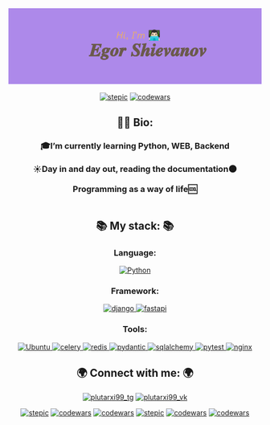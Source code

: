 <img src="header.png" alt="приветствие">

<p align="center">
  <a align="right" href="https://stepik.org/users/658175443/profile" target="_blank" rel="noreferrer"> <img src="https://badgen.net/badge/stepik/certificate/EBAE69" alt="stepic"></a>
  <a align="right" href="https://www.codewars.com/users/Plutarx" target="_blank" rel="noreferrer"> <img src="https://www.codewars.com/users/Plutarx/badges/small" alt="codewars"></a>
</p>
<h2 align="center">🕵🏻 Bio:</h2>
  <h3 align="center">
    🎓I’m currently learning Python, WEB, Backend<br><br>
☀️Day in and day out, reading the documentation🌑<br><br>
Programming as a way of life🆒<br><br>

  </h3>
<h2 align="center">📚 My stack: 📚</h2>
<h3 align="center">Language:</h3>
<p align="center">
<a href="https://www.python.org" target="_blank" rel="noreferrer"> <img src="https://cdn.simpleicons.org/Python" alt="Python" width="40" height="40"/> </a> 
</p>

<h3 align="center">Framework:</b></h3>
<p align="center">
  <a href="https://www.djangoproject.com/" target="_blank" rel="noreferrer"> <img src="https://cdn.simpleicons.org/django" alt="django" width="40" height="40"/> </a>
  <a href="https://fastapi.tiangolo.com/" target="_blank" rel="noreferrer"> <img src="https://cdn.simpleicons.org/fastapi" alt="fastapi" width="40" height="40"/> </a> 
</p>

<h3 align="center">Tools:</h3>
<p align="center">
  <a href="https://ubuntu.com/" target="_blank" rel="noreferrer"> <img src="https://cdn.simpleicons.org/Ubuntu" alt="Ubuntu" width="40" height="40"/> </a>
  <a href="https://docs.celeryq.dev/en/stable/" target="_blank" rel="noreferrer"> <img src="https://cdn.simpleicons.org/celery" alt="celery" width="40" height="40"/> </a> 
  <a href="https://redis.io/" target="_blank" rel="noreferrer"> <img src="https://cdn.simpleicons.org/redis" alt="redis" width="40" height="40"/> </a> 
  <a href="https://docs.pydantic.dev/latest/" target="_blank" rel="noreferrer"> <img src="https://cdn.simpleicons.org/pydantic" alt="pydantic" width="40" height="40"/> </a> 
  <a href="https://www.sqlalchemy.org/" target="_blank" rel="noreferrer"> <img src="https://cdn.simpleicons.org/sqlalchemy" alt="sqlalchemy" width="40" height="40"/> </a> 
  <a href="https://pytest-docs-ru.readthedocs.io/ru/latest/fixture.html" target="_blank" rel="noreferrer"> <img src="https://cdn.simpleicons.org/pytest" alt="pytest" width="40" height="40"/> </a> 
  <a href="https://nginx.org/ru/" target="_blank" rel="noreferrer"> <img src="https://cdn.simpleicons.org/nginx" alt="nginx" width="40" height="40"/> </a> 
</p>


<h2 align="center">🌍 Connect with me: 🌍</h2>
<p align="center">
  <a href="https://t.me/plutarxi99" target="blank"><img align="center" src="https://cdn.simpleicons.org/telegram" alt="plutarxi99_tg" height="40" width="40" /></a>
  <a href="https://vk.com/plutarxi99" target="blank"><img align="center" src="https://cdn.simpleicons.org/vk" alt="plutarxi99_vk" height="40" width="40" /></a>
</p>
<p align="center">
  <a align="right" href="#" target="_blank" rel="noreferrer"> <img src="https://badgen.net/badge/Sleep/is the/986AEB" alt="stepic"></a>
  <a align="right" href="#" target="_blank" rel="noreferrer"> <img src="https://badgen.net/badge/little/mystery/6AEB82" alt="codewars"></a>
  <a align="right" href="#" target="_blank" rel="noreferrer"> <img src="https://badgen.net/badge/of death/, sleep/EBAE69" alt="codewars"></a>
  <a align="right" href="#" target="_blank" rel="noreferrer"> <img src="https://badgen.net/badge/is/the/986AEB" alt="stepic"></a>
  <a align="right" href="#" target="_blank" rel="noreferrer"> <img src="https://badgen.net/badge/first/initiation/6AEB82" alt="codewars"></a>
  <a align="right" href="https://www.youtube.com/watch?v=dQw4w9WgXcQ" target="_blank" rel="noreferrer"> <img src="https://badgen.net/badge/into/death/EBAE69" alt="codewars"></a>
</p>
